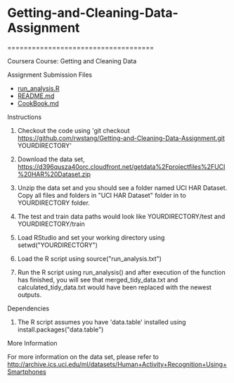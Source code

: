 # Getting-and-Cleaning-Data-Assignment
====================================

Coursera Course: Getting and Cleaning Data

Assignment Submission Files
- [run_analysis.R](https://github.com/rwstang/Getting-and-Cleaning-Data-Assignment/blob/master/run_analysis.R)
- [README.md](https://github.com/rwstang/Getting-and-Cleaning-Data-Assignment/blob/master/README.md)
- [CookBook.md](https://github.com/rwstang/Getting-and-Cleaning-Data-Assignment/blob/master/CodeBook.md)

Instructions

1. Checkout the code using 'git checkout https://github.com/rwstang/Getting-and-Cleaning-Data-Assignment.git YOURDIRECTORY'

2. Download the data set, https://d396qusza40orc.cloudfront.net/getdata%2Fprojectfiles%2FUCI%20HAR%20Dataset.zip

3. Unzip the data set and you should see a folder named UCI HAR Dataset. Copy all files and folders in "UCI HAR Dataset" folder in to YOURDIRECTORY folder.

4. The test and train data paths would look like YOURDIRECTORY/test and YOURDIRECTORY/train

5. Load RStudio and set your working directory using setwd("YOURDIRECTORY")

6. Load the R script using source("run_analysis.txt")

7. Run the R script using run_analysis() and after execution of the function has finished, you will see that merged_tidy_data.txt and calculated_tidy_data.txt would have been replaced with the newest outputs.

Dependencies

1. The R script assumes you have 'data.table' installed using install.packages("data.table")

More Information

For more information on the data set, please refer to http://archive.ics.uci.edu/ml/datasets/Human+Activity+Recognition+Using+Smartphones

